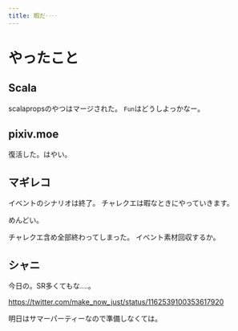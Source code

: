 ```yaml
---
title: 暇だ‥‥
---
```


# やったこと

## Scala

scalapropsのやつはマージされた。
`Fun`はどうしよっかなー。

## pixiv.moe

復活した。はやい。

## マギレコ

イベントのシナリオは終了。
チャレクエは暇なときにやっていきます。

めんどい。

チャレクエ含め全部終わってしまった。
イベント素材回収するか。

## シャニ

今日の。SR多くてもな‥‥。

https://twitter.com/make_now_just/status/1162539100353617920

明日はサマーパーティーなので準備しなくては。
